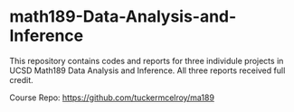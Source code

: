 # math189-Data-Analysis-and-Inference

This repository contains codes and reports for three individule projects in UCSD Math189 Data Analysis and Inference. All three reports received full credit.

Course Repo: https://github.com/tuckermcelroy/ma189

